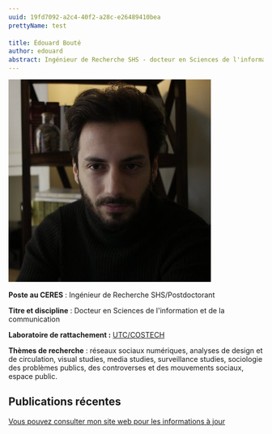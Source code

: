 ```yaml
---
uuid: 19fd7092-a2c4-40f2-a28c-e26489410bea
prettyName: test

title: Édouard Bouté
author: edouard
abstract: Ingénieur de Recherche SHS - docteur en Sciences de l'information et de la communication
---
```


![](boute_edouard.jpg)

**Poste au CERES** : Ingénieur de Recherche SHS/Postdoctorant

**Titre et discipline** : Docteur en Sciences de l'information et de la communication

**Laboratoire de rattachement :** [UTC/COSTECH](https://www.costech.utc.fr/)

**Thèmes de recherche** : réseaux sociaux numériques, analyses de design et de circulation, visual studies, media studies, surveillance studies, sociologie des problèmes publics, des controverses et des mouvements sociaux, espace public.

## Publications récentes

[Vous pouvez consulter mon site web pour les informations à jour](https://edouardboute.github.io)

